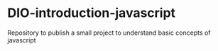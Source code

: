 # DIO-introduction-javascript
Repository to publish a small project to understand basic concepts of javascript
